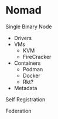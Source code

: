 # Nomad
Single Binary
Node
- Drivers
- VMs
    - KVM
    - FireCracker
- Containers
    - Podman
    - Docker
    - Rkt?
- Metadata

Self Registration

Federation

#

